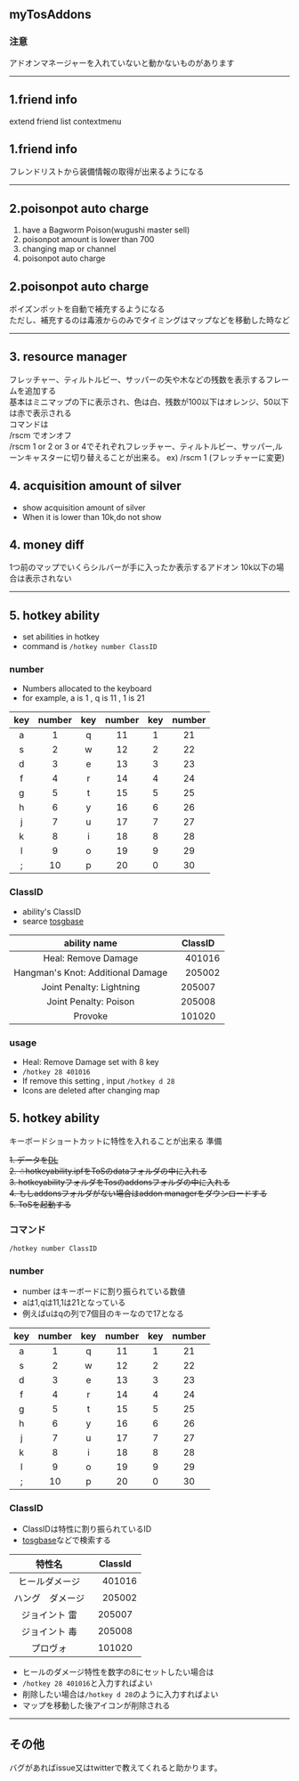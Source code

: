 ## myTosAddons

### 注意
アドオンマネージャーを入れていないと動かないものがあります

___
## 1.friend info
extend friend list contextmenu

## 1.friend info
フレンドリストから装備情報の取得が出来るようになる

___
## 2.poisonpot auto charge
1. have a Bagworm Poison(wugushi master sell)
2. poisonpot amount is lower than 700
3. changing map or channel
4. poisonpot auto charge


## 2.poisonpot auto charge
 ポイズンポットを自動で補充するようになる  
 ただし、補充するのは毒液からのみでタイミングはマップなどを移動した時など

___
## 3. resource manager
 フレッチャー、ティルトルビー、サッパーの矢や木などの残数を表示するフレームを追加する  
 基本はミニマップの下に表示され、色は白、残数が100以下はオレンジ、50以下は赤で表示される  
 コマンドは <br>/rscm でオンオフ<br>/rscm 1 or 2 or 3 or 4でそれぞれフレッチャー、ティルトルビー、サッパー,ルーンキャスターに切り替えることが出来る。
 ex) /rscm 1 (フレッチャーに変更)


## 4. acquisition amount of silver
* show acquisition amount of silver
* When it is lower than 10k,do not show

## 4. money diff
 1つ前のマップでいくらシルバーが手に入ったか表示するアドオン
 10k以下の場合は表示されない


___
## 5. hotkey ability
* set abilities in hotkey
* command is `/hotkey number ClassID`

### number
* Numbers allocated to the keyboard
* for example, a is 1 , q is 11 , 1 is 21

| key | number | key | number | key | number |
| :-: | :-: | :-: | :-: | :-: | :-: |
| a | 1 | q | 11 | 1 | 21 | 
| s | 2 | w | 12 | 2 | 22 |
| d | 3 | e | 13 | 3 | 23 |
| f | 4 | r | 14 | 4 | 24 |
| g | 5 | t | 15 | 5 | 25 |
| h | 6 | y | 16 | 6 | 26 |
| j | 7 | u | 17 | 7 | 27 |
| k | 8 | i | 18 | 8 | 28 |
| l | 9 | o | 19 | 9 | 29 |
| ; | 10 | p | 20 | 0 | 30 |

### ClassID
* ability's ClassID
* searce [tosgbase](https://tos.neet.tv/attributes)
  
| ability name | ClassID |  
| :-: | :-: |
|Heal: Remove Damage|　401016|  
|Hangman's Knot: Additional Damage|　205002|   
|Joint Penalty: Lightning|205007|   
|Joint Penalty: Poison|205008|
|Provoke| 101020 |  

### usage
* Heal: Remove Damage set with 8 key
* `/hotkey 28 401016`
* If remove this setting , input `/hotkey d 28`
* Icons are deleted after changing  map

## 5. hotkey ability
 キーボードショートカットに特性を入れることが出来る
 準備
 
~~1. データを[DL](https://github.com/writ312/myTosAddons/releases/download/ver0.9/ver0.9.zip)~~  
~~2. ☃hotkeyability.ipfをToSのdataフォルダの中に入れる~~  
~~3. hotkeyabilityフォルダをTosのaddonsフォルダの中に入れる~~  
~~4. もしaddonsフォルダがない場合はaddon managerをダウンロードする~~  
~~5. ToSを起動する~~  

### コマンド
 `/hotkey number ClassID`

### number
* number はキーボードに割り振られている数値
* aは1,qは11,1は21となっている
* 例えばuはqの列で7個目のキーなので17となる

| key | number | key | number | key | number |
| :-: | :-: | :-: | :-: | :-: | :-: |
| a | 1 | q | 11 | 1 | 21 | 
| s | 2 | w | 12 | 2 | 22 |
| d | 3 | e | 13 | 3 | 23 |
| f | 4 | r | 14 | 4 | 24 |
| g | 5 | t | 15 | 5 | 25 |
| h | 6 | y | 16 | 6 | 26 |
| j | 7 | u | 17 | 7 | 27 |
| k | 8 | i | 18 | 8 | 28 |
| l | 9 | o | 19 | 9 | 29 |
| ; | 10 | p | 20 | 0 | 30 |

### ClassID
* ClassIDは特性に割り振られているID
* [tosgbase](https://tos.neet.tv/attributes)などで検索する  
  
| 特性名 | ClassId |  
| :-: | :-: |
|ヒールダメージ|　401016|  
|ハング　ダメージ|　205002|   
|ジョイント 雷 |205007|   
|ジョイント 毒 |205008|
|プロヴォ| 101020 |  

* ヒールのダメージ特性を数字の8にセットしたい場合は
* `/hotkey 28 401016`と入力すればよい
* 削除したい場合は`/hotkey d 28`のように入力すればよい
* マップを移動した後アイコンが削除される

___
## その他
 バグがあればissue又はtwitterで教えてくれると助かります。
